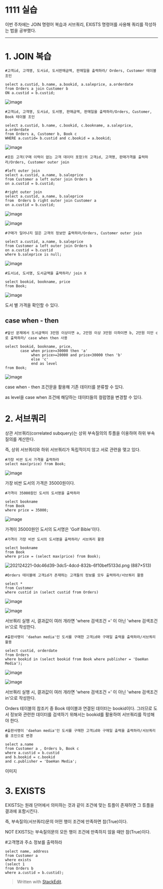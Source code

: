 # 1111 실습

이번 주차에는 JOIN 명령어 복습과 서브쿼리, EXISTS 명령어를 사용해 쿼리를 작성하는 법을 공부했다.

---
# 1. JOIN 복습

    #고객id, 고객명, 도서id, 도서판매금액, 판매일을 출력하라/ Orders, Customer 테이블 조인
    
    select a.custid, b.name, a.bookid, a.saleprice, a.orderdate
    from Orders a join Customer b 
    ON a.custid = b.custid;

![image](https://user-images.githubusercontent.com/114793024/202112380-e25c010c-3375-4abf-b09f-223eb18449db.png)


    #고객id, 고객명, 도서id, 도서명, 판매금액, 판매일을 출력하라/Orders, Customer, Book 테이블 조인
    
    select a.custid, b.name, c.bookid, c.bookname, a.saleprice, a.orderdate
    from Orders a, Customer b, Book c
    WHERE a.custid= b.custid and c.bookid = a.bookid;

![image](https://user-images.githubusercontent.com/114793024/202119235-b7b7e153-6311-49f6-bc95-b08c6c16cc29.png)


    #모든 고객(구매 이력이 없는 고객 데이터 포함)의 고객id, 고객명, 판매가격을 출력하라/Orders, Customer outer join
    
    #left outer join
    select a.custid, a.name, b.saleprice
    from Customer a left outer join Orders b
    on a.custid = b.custid; 
    
    #right outer join
    select a.custid, a.name, b.saleprice
    from  Orders b right outer join Customer a
    on a.custid = b.custid; 

![image](https://user-images.githubusercontent.com/114793024/202119871-dbad8d9a-b3f7-48fc-9fa5-2e568abdb508.png)

![image](https://user-images.githubusercontent.com/114793024/202120029-22d9e6ad-8f83-4589-bddf-ddc2ec33c876.png)

    #구매가 일어나지 않은 고객의 정보만 출력하라/Orders, Customer outer join
    
    select a.custid, a.name, b.saleprice
    from Customer a left outer join Orders b
    on a.custid = b.custid
    where b.saleprice is null;

![image](https://user-images.githubusercontent.com/114793024/202120459-00973079-d426-4c88-b595-cf811e581afb.png)


    #도서id, 도서명, 도서금액을 출력하라/ join X
    
    select bookid, bookname, price
    from Book;
    
![image](https://user-images.githubusercontent.com/114793024/202120691-9f2a51ab-3992-4b0e-86ba-61cc0772ebaa.png)

도서 별 가격을 확인할 수 있다.

## case when - then

    #앞선 문제에서 도서금액이 3만원 이상이면 a, 2만원 이상 3만원 이하이면 b, 2만원 미만 c로 출력하라/ case when then 사용
    
    select bookid, bookname, price, 
           case when price>=30000 then 'a'
                when price>=20000 and price<30000 then 'b'
                else 'c'
                end as level
    from Book;

![image](https://user-images.githubusercontent.com/114793024/202121576-f9ebd38b-bf54-4db8-9cb7-fb531005a7a9.png)

case when - then 조건문을 활용해 기존 데이터를 분류할 수 있다.

as level을 case when 조건에 해당하는 데이터들의 컬럼명을 변경할 수 있다. 

# 2. 서브쿼리

상관 서브쿼리(correlated subquery)는 상위 부속질의의 투플을 이용하여 하위 부속질의를 계산한다.

 즉, 상위 서브쿼리와 하위 서브쿼리가 독립적이지 않고 서로 관련을 맺고 있다.

    #가장 비싼 도서 가격을 출력하라
    select max(price) from Book;
    
![image](https://user-images.githubusercontent.com/114793024/202123234-0a422b7c-5692-4bdf-be0b-322d12de232b.png)

가장 비싼 도서의 가격은 35000원이다.

    #가격이 35000원인 도서의 도서명을 출력하라
    
    select bookname
    from Book
    where price = 35000;

![image](https://user-images.githubusercontent.com/114793024/202123526-88723758-2238-439e-89f2-1e719e3f7383.png)

가격이 35000원인 도서의 도서명은 'Golf Bible'이다.

    #가격이 가장 비싼 도서의 도서명을 출력하라/ 서브쿼리 활용
    
    select bookname
    from Book
    where price = (select max(price) from Book);

![202124221-0dc46d39-3dc5-4dcd-832b-6f10bef5133d.png (887×513)](https://user-images.githubusercontent.com/114793024/202124221-0dc46d39-3dc5-4dcd-832b-6f10bef5133d.png)


    #Orders 테이블에 고객id가 존재하는 고객들의 정보를 모두 출력하라/서브쿼리 활용
    
    select *
    from Customer
    where custid in (select custid from Orders)
   
   ![image](https://user-images.githubusercontent.com/114793024/202421066-74cece15-d84b-401a-8ce5-9d703a39e0f8.png)
   
![image](https://user-images.githubusercontent.com/114793024/202417831-66fe697c-21b8-4ba2-b954-7db477192b30.png)

서브쿼리 실행 시, 결과값이 여러 개라면  'where 검색조건 =' 이 아닌
'where 검색조건 in'으로 작성한다.

   
    #출판사명이 'daehan media'인 도서를 구매한 고객id와 구매일 출력을 출력하라/서브쿼리 활용
    
    select custid, orderdate
    from Orders
    where bookid in (select bookid from Book where publisher = 'DaeHan Media');
    
![image](https://user-images.githubusercontent.com/114793024/202422366-0b18d5af-db0f-4db3-8190-386481a785cf.png)

![image](https://user-images.githubusercontent.com/114793024/202418601-b1bf0663-f60c-49e5-9fc1-dfe3c7f7582e.png)

서브쿼리 실행 시, 결과값이 여러 개라면  'where 검색조건 =' 이 아닌
'where 검색조건 in'으로 작성한다.

Orders 테이블의 참조키 중 Book 테이블과 연결된 데이터는 bookid이다. 그러므로 도서 정보와 관련한 데이터를 검색하기 위해서는 bookid를 활용하여 서브쿼리를 작성해야 한다.

    #출판사명이 'daehan media'인 도서를 구매한 고객id와 구매일 출력을 출력하라/서브쿼리를 조인으로 변경
    
    select a.name
    from Customer a , Orders b, Book c 
    where a.custid = b.custid 
    and b.bookid = c.bookid 
    and c.publisher = 'DaeHan Media';

이미지

# 3. EXISTS

EXISTS는 원래 단어에서 의미하는 것과 같이 조건에 맞는 튜플이 존재하면 그 튜플을 결과에 포함시킨다. 

즉,  부속질의(서브쿼리)문의 어떤 행이 조건에 만족하면 참(True)이다. 

NOT EXISTS는 부속질의문의 모든 행이 조건에 만족하지 않을 때만 참(True)이다.


#고객명과 주소 정보를 출력하라

    select name, address
    from Customer a
    where exists 
    (select 1 
    from Orders b 
    where a.custid = b.custid);

> Written with [StackEdit](https://stackedit.io/).





<!--stackedit_data:
eyJoaXN0b3J5IjpbLTE5NjQ3NTAxMjcsLTExNDc3NjUxMzAsLT
U2MDc0NTY5MCwtMTUzOTAzOTQ2NiwtMTgzMTY0Mjg0OSwtMTcx
MjkyMDE3OSwtMTkxOTc3MjUzNywyNTkyMzMwMjEsMTQwNTYwND
csLTIwMzAzNjgxOTcsLTkzNjU3NDk4NF19
-->